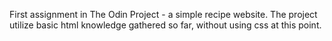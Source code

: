 First assignment in The Odin Project - a simple recipe website. 
The project utilize basic html knowledge gathered so far, without using css at this point.

